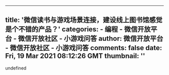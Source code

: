 
---
title: '微信读书与游戏场景连接，建设线上图书馆感觉是个不错的产品？'
categories: 
    - 编程
    - 微信开放平台 - 微信开放社区 - 小游戏问答
author: 微信开放平台 - 微信开放社区 - 小游戏问答
comments: false
date: Fri, 19 Mar 2021 08:12:26 GMT
thumbnail: ''
---

<div>   
undefined  
</div>
            